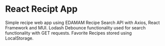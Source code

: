 # React Recipt App

Simple recipe web app using EDAMAM Recipe Search API with Axios, React Framework and MUI. Lodash Debounce functionality used for search functionality with GET requests. Favorite Recipes stored using LocalStorage.
